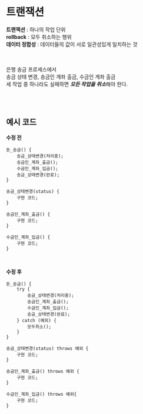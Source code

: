 # 트랜잭션 #
**트랜잭션** : 하나의 작업 단위 <br>
**rollback** : 모두 취소하는 행위 <br>
**데이터 정합성** : 데이터들의 값이 서로 일관성있게 일치하는 것

<br><br>
은행 송금 프로세스에서 <br> 
송금 상태 변경, 송금인 계좌 출금, 수금인 계좌 출금 <br>
세 작업 중 하나라도 실패하면 ***모든 작업을 취소***해야 한다.<br>

<br><br>

## 예시 코드 ##
**수정 전**
```
돈_송금() {
    송금_상태변경(처리중);
    송금인_계좌_출금();
    수금인_계좌_입금();
    송금_상태변경(완료);
}

송금_상태변경(status) {
    구현 코드;
}

송금인_계좌_출금() {
    구현 코드;
}

수금인_계좌_입금() {
    구현 코드;
}
```
<br>

**수정 후**
```
돈_송금() {
    try {
        송금_상태변경(처리중);
        송금인_계좌_출금();
        수금인_계좌_입금();
        송금_상태변경(완료);
    } catch (예외) {
        모두취소();
    }
}

송금_상태변경(status) throws 예외 {
    구현 코드;
}

송금인_계좌_출금() throws 예외 {
    구현 코드;
}

수금인_계좌_입금() throws 예외{
    구현 코드;
}   
```